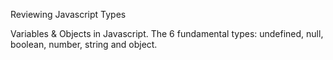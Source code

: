 Reviewing Javascript Types

Variables & Objects in Javascript. The 6 fundamental types: undefined, null, boolean, number, string and object.